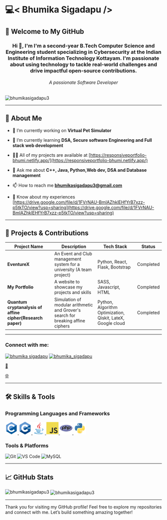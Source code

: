 

<!--
**BhumikaSigadapu3/BhumikaSigadapu3** is a ✨ _special_ ✨ repository because its `README.md` (this file) appears on your GitHub profile.
-->
# 💻< Bhumika Sigadapu />
## 👋 Welcome to My GitHub

<h3 align="center">Hi 👋, I'm I'm a second-year B.Tech Computer Science and Engineering student specializing in Cybersecurity at the Indian Institute of Information Technology Kottayam. I'm passionate about using technology to tackle real-world challenges and drive impactful open-source contributions.</h3>
<h6 align="center">A passionate Software Developer</h6>

<p align="left"> <img src="https://komarev.com/ghpvc/?username=bhumikasigadapu3&label=Profile%20views&color=0e75b6&style=flat" alt="bhumikasigadapu3" /> </p>

---

## 🌟 About Me

- 🔭 I’m currently working on **Virtual Pet Simulator**

- 🌱 I’m currently learning **DSA, Secure software Engineering and Full stack web development**

- 👨‍💻 All of my projects are available at [https://responsiveportfolio-bhumi.netlify.app/](https://responsiveportfolio-bhumi.netlify.app/)

- 💬 Ask me about **C++, Java, Python,Web dev, DSA and Database management**

- 📫 How to reach me **bhumikasigadapu3@gmail.com**

- 📄 Know about my experiences [https://drive.google.com/file/d/1FVrNAU-BmIAZhklEHfYrB7xzz-p5tkTO/view?usp=sharing](https://drive.google.com/file/d/1FVrNAU-BmIAZhklEHfYrB7xzz-p5tkTO/view?usp=sharing)

---

## 💼 Projects & Contributions

| Project Name                 | Description                                  | Tech Stack               | Status      |  
| ---------------------------- | -------------------------------------------- | ------------------------ | ----------- | 
| **EventureX**           | An Event and Club management system for a university (A team project) | Python, React, Flask, Bootstrap          | Completed |  
| **My Portfolio**             | A website to showcase my projects and skills | SASS, Javascript, HTML  | Completed |  
| **Quantum cryptanalysis of affine cipher(Research paper)** |  Simulation of modular arithmetic and Grover's search for breaking affine ciphers  | Python, Algorithm Optimization, Qiskit, LateX, Google cloud           | Completed   |  

---


<h3 align="left">Connect with me:</h3>
<p align="left">
<a href="https://linkedin.com/in/bhumika sigadapu" target="blank"><img align="center" src="https://raw.githubusercontent.com/rahuldkjain/github-profile-readme-generator/master/src/images/icons/Social/linked-in-alt.svg" alt="bhumika sigadapu" height="30" width="40" /></a>
<a href="https://www.leetcode.com/bhumika_sigadapu" target="blank"><img align="center" src="https://raw.githubusercontent.com/rahuldkjain/github-profile-readme-generator/master/src/images/icons/Social/leet-code.svg" alt="bhumika_sigadapu" height="30" width="40" /></a>


<!-- Email Icon -->
<a href="mailto:bhumikasigadapu3@gmail.com" target="blank"> 📧 </a>

<a href="https://responsiveportfolio-bhumi.netlify.app/" target="blank"> 🌐 </a>


</p>

---

## 🛠️ Skills & Tools

### **Programming Languages and Frameworks**
<p align="left"> <a href="https://www.cprogramming.com/" target="_blank" rel="noreferrer"> <img src="https://raw.githubusercontent.com/devicons/devicon/master/icons/c/c-original.svg" alt="c" width="40" height="40"/> </a> <a href="https://www.w3schools.com/cpp/" target="_blank" rel="noreferrer"> <img src="https://raw.githubusercontent.com/devicons/devicon/master/icons/cplusplus/cplusplus-original.svg" alt="cplusplus" width="40" height="40"/> </a> <a href="https://www.java.com" target="_blank" rel="noreferrer"> <img src="https://raw.githubusercontent.com/devicons/devicon/master/icons/java/java-original.svg" alt="java" width="40" height="40"/> </a> <a href="https://developer.mozilla.org/en-US/docs/Web/JavaScript" target="_blank" rel="noreferrer"> <img src="https://raw.githubusercontent.com/devicons/devicon/master/icons/javascript/javascript-original.svg" alt="javascript" width="40" height="40"/> </a> <a href="https://www.php.net" target="_blank" rel="noreferrer"> <img src="https://raw.githubusercontent.com/devicons/devicon/master/icons/php/php-original.svg" alt="php" width="40" height="40"/> </a> <a href="https://www.python.org" target="_blank" rel="noreferrer"> <img src="https://raw.githubusercontent.com/devicons/devicon/master/icons/python/python-original.svg" alt="python" width="40" height="40"/> </a> </p>

### **Tools & Platforms**
![Git](https://img.shields.io/badge/Git-%23F05033.svg?style=for-the-badge&logo=git&logoColor=white)
![VS Code](https://img.shields.io/badge/VS%20Code-%23007ACC.svg?style=for-the-badge&logo=visual-studio-code&logoColor=white)
![MySQL](https://img.shields.io/badge/MySQL-%234479A1.svg?style=for-the-badge&logo=mysql&logoColor=white)

---
## 📈 GitHub Stats
<p><img align="left" src="https://github-readme-stats.vercel.app/api/top-langs?username=bhumikasigadapu3&show_icons=true&locale=en&layout=compact" alt="bhumikasigadapu3" /></p>

<p>&nbsp;<img align="center" src="https://github-readme-stats.vercel.app/api?username=bhumikasigadapu3&show_icons=true&locale=en" alt="bhumikasigadapu3" /></p>

---


Thank you for visiting my GitHub profile! Feel free to explore my repositories and connect with me. Let’s build something amazing together!
